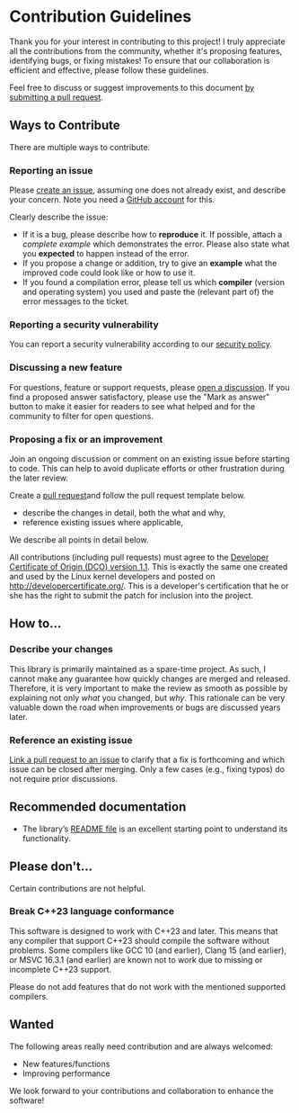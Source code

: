 # Contribution Guidelines

Thank you for your interest in contributing to this project! I truly appreciate all
the contributions from the community, whether it's proposing features, identifying bugs, or fixing mistakes! To ensure
that our collaboration is efficient and effective, please follow these guidelines.

Feel free to discuss or suggest improvements to this document
[by submitting a pull request](https://github.com/M3351AN/UkiaCS2/pulls).

## Ways to Contribute

There are multiple ways to contribute.

### Reporting an issue

Please [create an issue](https://github.com/M3351AN/UkiaCS2/issues/new/), assuming one does not already exist, and
describe your concern. Note you need a [GitHub account](https://github.com/signup/free) for this.

Clearly describe the issue:

- If it is a bug, please describe how to **reproduce** it. If possible, attach a _complete example_ which demonstrates
  the error. Please also state what you **expected** to happen instead of the error.
- If you propose a change or addition, try to give an **example** what the improved code could look like or how to use
  it.
- If you found a compilation error, please tell us which **compiler** (version and operating system) you used and paste
  the (relevant part of) the error messages to the ticket.

### Reporting a security vulnerability

You can report a security vulnerability according to our
[security policy](https://github.com/M3351AN/UkiaCS2/security/policy).

### Discussing a new feature

For questions, feature or support requests, please
[open a discussion](https://github.com/M3351AN/UkiaCS2/discussions/new). If you find a proposed answer satisfactory,
please use the "Mark as answer" button to make it easier for readers to see what helped and for the community to filter
for open questions.

### Proposing a fix or an improvement

Join an ongoing discussion or comment on an existing issue before starting to code. This can help to avoid duplicate
efforts or other frustration during the later review.

Create a [pull request](https://github.com/M3351AN/UkiaCS2/pulls)and follow the pull request template below.

- describe the changes in detail, both the what and why,
- reference existing issues where applicable,

We describe all points in detail below.

All contributions (including pull requests) must agree to the
[Developer Certificate of Origin (DCO) version 1.1](https://developercertificate.org). This is exactly the same one
created and used by the Linux kernel developers and posted on http://developercertificate.org/. This is a developer's
certification that he or she has the right to submit the patch for inclusion into the project.

## How to...

### Describe your changes

This library is primarily maintained as a spare-time project. As such, I cannot make any guarantee how quickly changes
are merged and released. Therefore, it is very important to make the review as smooth as possible by explaining not only
_what_ you changed, but _why_. This rationale can be very valuable down the road when improvements or bugs are discussed
years later.

### Reference an existing issue

[Link a pull request to an issue](https://docs.github.com/en/issues/tracking-your-work-with-issues/using-issues/linking-a-pull-request-to-an-issue)
to clarify that a fix is forthcoming and which issue can be closed after merging. Only a few cases (e.g., fixing typos)
do not require prior discussions.

## Recommended documentation

- The library’s [README file](README.md) is an excellent starting point to
  understand its functionality.

## Please don't...

Certain contributions are not helpful.

### Break C++23 language conformance

This software is designed to work with C++23 and later. This means that any compiler that support C++23 should compile
the software without problems. Some compilers like GCC 10 (and earlier), Clang 15 (and earlier), or MSVC 16.3.1 (and earlier) are known not to work due to missing or incomplete C++23 support.

Please do not add features that do not work with the mentioned supported compilers.

## Wanted

The following areas really need contribution and are always welcomed:

- New features/functions
- Improving performance

We look forward to your contributions and collaboration to enhance the software!

